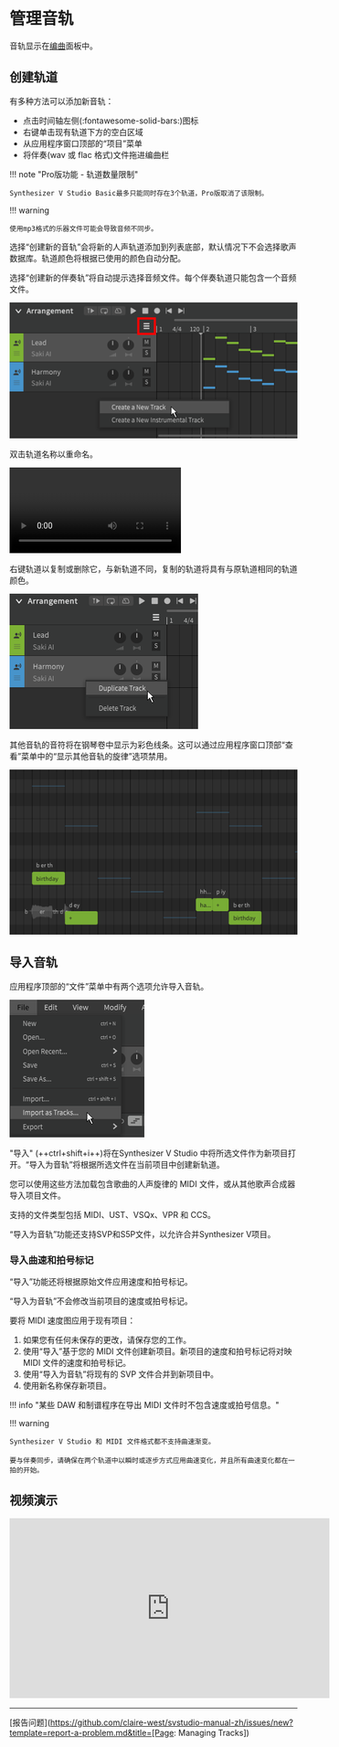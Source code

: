 # 管理音轨

音轨显示在[编曲](../workspace/arrangement.md)面板中。

## 创建轨道

有多种方法可以添加新音轨：

- 点击时间轴左侧(:fontawesome-solid-bars:)图标
- 右键单击现有轨道下方的空白区域
- 从应用程序窗口顶部的“项目”菜单
- 将伴奏(wav 或 flac 格式)文件拖进编曲栏

!!! note "Pro版功能 - 轨道数量限制"

    Synthesizer V Studio Basic最多只能同时存在3个轨道，Pro版取消了该限制。

!!! warning

    使用mp3格式的乐器文件可能会导致音频不同步。

选择“创建新的音轨”会将新的人声轨道添加到列表底部，默认情况下不会选择歌声数据库。轨道颜色将根据已使用的颜色自动分配。

选择“创建新的伴奏轨”将自动提示选择音频文件。每个伴奏轨道只能包含一个音频文件。

![新建音轨](../img/quickstart/new-track.png)

双击轨道名称以重命名。

![type:video](../img/quickstart/track-rename.mp4)

右键轨道以复制或删除它，与新轨道不同，复制的轨道将具有与原轨道相同的轨道颜色。

![创建音轨](../img/quickstart/duplicate-track.png)

其他音轨的音符将在钢琴卷中显示为彩色线条。这可以通过应用程序窗口顶部“查看”菜单中的“显示其他音轨的旋律”选项禁用。

![Create a Track](../img/quickstart/show-other-tracks.png)

## 导入音轨

应用程序顶部的“文件”菜单中有两个选项允许导入音轨。

![Import Options](../img/quickstart/import.png)

"导入" (++ctrl+shift+i++)将在Synthesizer V Studio 中将所选文件作为新项目打开。“导入为音轨”将根据所选文件在当前项目中创建新轨道。

您可以使用这些方法加载包含歌曲的人声旋律的 MIDI 文件，或从其他歌声合成器导入项目文件。

支持的文件类型包括 MIDI、UST、VSQx、VPR 和 CCS。

“导入为音轨”功能还支持SVP和S5P文件，以允许合并Synthesizer V项目。

### 导入曲速和拍号标记

“导入”功能还将根据原始文件应用速度和拍号标记。

“导入为音轨”不会修改当前项目的速度或拍号标记。

要将 MIDI 速度图应用于现有项目：

1. 如果您有任何未保存的更改，请保存您的工作。
2. 使用“导入”基于您的 MIDI 文件创建新项目。新项目的速度和拍号标记将对映 MIDI 文件的速度和拍号标记。
3. 使用“导入为音轨”将现有的 SVP 文件合并到新项目中。
4. 使用新名称保存新项目。

!!! info "某些 DAW 和制谱程序在导出 MIDI 文件时不包含速度或拍号信息。"

!!! warning

    Synthesizer V Studio 和 MIDI 文件格式都不支持曲速渐变。

    要与伴奏同步，请确保在两个轨道中以瞬时或逐步方式应用曲速变化，并且所有曲速变化都在一拍的开始。

## 视频演示

<iframe width="560" height="315" src="https://www.youtube-nocookie.com/embed/sz1TwwXmMJA" title="YouTube video player" frameborder="0" allowfullscreen></iframe>

---

[报告问题](https://github.com/claire-west/svstudio-manual-zh/issues/new?template=report-a-problem.md&title=[Page: Managing Tracks])